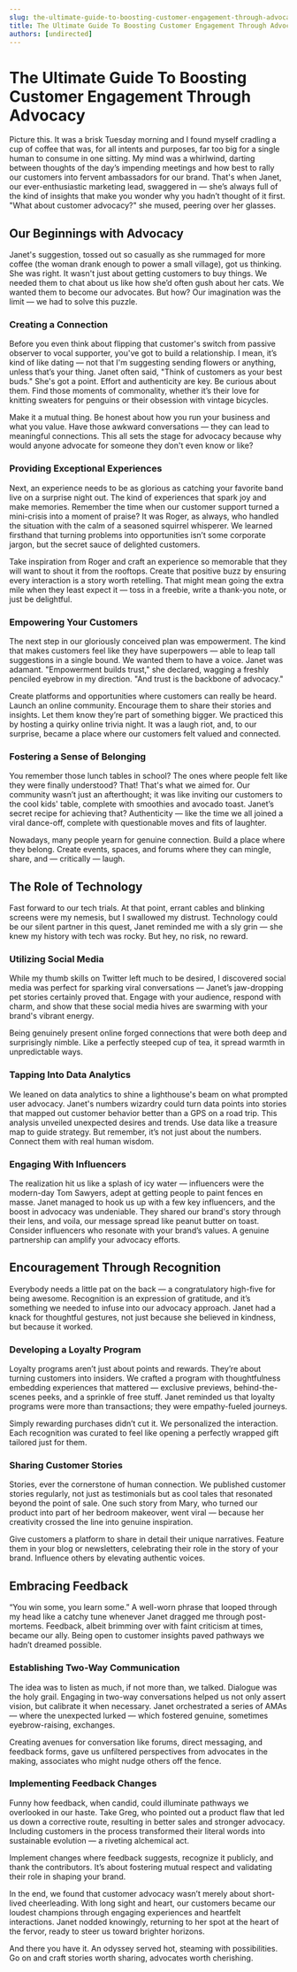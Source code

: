 ```yaml
---
slug: the-ultimate-guide-to-boosting-customer-engagement-through-advocacy
title: The Ultimate Guide To Boosting Customer Engagement Through Advocacy
authors: [undirected]
---
```



# The Ultimate Guide To Boosting Customer Engagement Through Advocacy

Picture this. It was a brisk Tuesday morning and I found myself cradling a cup of coffee that was, for all intents and purposes, far too big for a single human to consume in one sitting. My mind was a whirlwind, darting between thoughts of the day’s impending meetings and how best to rally our customers into fervent ambassadors for our brand. That's when Janet, our ever-enthusiastic marketing lead, swaggered in — she’s always full of the kind of insights that make you wonder why you hadn’t thought of it first. "What about customer advocacy?" she mused, peering over her glasses.

## Our Beginnings with Advocacy

Janet's suggestion, tossed out so casually as she rummaged for more coffee (the woman drank enough to power a small village), got us thinking. She was right. It wasn't just about getting customers to buy things. We needed them to chat about us like how she’d often gush about her cats. We wanted them to become our advocates. But how? Our imagination was the limit — we had to solve this puzzle.

### Creating a Connection

Before you even think about flipping that customer's switch from passive observer to vocal supporter, you've got to build a relationship. I mean, it’s kind of like dating — not that I'm suggesting sending flowers or anything, unless that’s your thing. Janet often said, "Think of customers as your best buds." She's got a point. Effort and authenticity are key. Be curious about them. Find those moments of commonality, whether it’s their love for knitting sweaters for penguins or their obsession with vintage bicycles.

Make it a mutual thing. Be honest about how you run your business and what you value. Have those awkward conversations — they can lead to meaningful connections. This all sets the stage for advocacy because why would anyone advocate for someone they don't even know or like?

### Providing Exceptional Experiences

Next, an experience needs to be as glorious as catching your favorite band live on a surprise night out. The kind of experiences that spark joy and make memories. Remember the time when our customer support turned a mini-crisis into a moment of praise? It was Roger, as always, who handled the situation with the calm of a seasoned squirrel whisperer. We learned firsthand that turning problems into opportunities isn’t some corporate jargon, but the secret sauce of delighted customers.

Take inspiration from Roger and craft an experience so memorable that they will want to shout it from the rooftops. Create that positive buzz by ensuring every interaction is a story worth retelling. That might mean going the extra mile when they least expect it — toss in a freebie, write a thank-you note, or just be delightful.

### Empowering Your Customers

The next step in our gloriously conceived plan was empowerment. The kind that makes customers feel like they have superpowers — able to leap tall suggestions in a single bound. We wanted them to have a voice. Janet was adamant. "Empowerment builds trust," she declared, wagging a freshly penciled eyebrow in my direction. "And trust is the backbone of advocacy."

Create platforms and opportunities where customers can really be heard. Launch an online community. Encourage them to share their stories and insights. Let them know they’re part of something bigger. We practiced this by hosting a quirky online trivia night. It was a laugh riot, and, to our surprise, became a place where our customers felt valued and connected.

### Fostering a Sense of Belonging

You remember those lunch tables in school? The ones where people felt like they were finally understood? That! That's what we aimed for. Our community wasn’t just an afterthought; it was like inviting our customers to the cool kids' table, complete with smoothies and avocado toast. Janet’s secret recipe for achieving that? Authenticity — like the time we all joined a viral dance-off, complete with questionable moves and fits of laughter.

Nowadays, many people yearn for genuine connection. Build a place where they belong. Create events, spaces, and forums where they can mingle, share, and — critically — laugh.

## The Role of Technology

Fast forward to our tech trials. At that point, errant cables and blinking screens were my nemesis, but I swallowed my distrust. Technology could be our silent partner in this quest, Janet reminded me with a sly grin — she knew my history with tech was rocky. But hey, no risk, no reward.

### Utilizing Social Media

While my thumb skills on Twitter left much to be desired, I discovered social media was perfect for sparking viral conversations — Janet’s jaw-dropping pet stories certainly proved that. Engage with your audience, respond with charm, and show that these social media hives are swarming with your brand's vibrant energy. 

Being genuinely present online forged connections that were both deep and surprisingly nimble. Like a perfectly steeped cup of tea, it spread warmth in unpredictable ways.

### Tapping Into Data Analytics

We leaned on data analytics to shine a lighthouse's beam on what prompted user advocacy. Janet's numbers wizardry could turn data points into stories that mapped out customer behavior better than a GPS on a road trip. This analysis unveiled unexpected desires and trends. Use data like a treasure map to guide strategy. But remember, it’s not just about the numbers. Connect them with real human wisdom.

### Engaging With Influencers

The realization hit us like a splash of icy water — influencers were the modern-day Tom Sawyers, adept at getting people to paint fences en masse. Janet managed to hook us up with a few key influencers, and the boost in advocacy was undeniable. They shared our brand's story through their lens, and voila, our message spread like peanut butter on toast. Consider influencers who resonate with your brand’s values. A genuine partnership can amplify your advocacy efforts.

## Encouragement Through Recognition

Everybody needs a little pat on the back — a congratulatory high-five for being awesome. Recognition is an expression of gratitude, and it’s something we needed to infuse into our advocacy approach. Janet had a knack for thoughtful gestures, not just because she believed in kindness, but because it worked. 

### Developing a Loyalty Program

Loyalty programs aren’t just about points and rewards. They’re about turning customers into insiders. We crafted a program with thoughtfulness embedding experiences that mattered — exclusive previews, behind-the-scenes peeks, and a sprinkle of free stuff. Janet reminded us that loyalty programs were more than transactions; they were empathy-fueled journeys.

Simply rewarding purchases didn’t cut it. We personalized the interaction. Each recognition was curated to feel like opening a perfectly wrapped gift tailored just for them.

### Sharing Customer Stories

Stories, ever the cornerstone of human connection. We published customer stories regularly, not just as testimonials but as cool tales that resonated beyond the point of sale. One such story from Mary, who turned our product into part of her bedroom makeover, went viral — because her creativity crossed the line into genuine inspiration.

Give customers a platform to share in detail their unique narratives. Feature them in your blog or newsletters, celebrating their role in the story of your brand. Influence others by elevating authentic voices.

## Embracing Feedback

“You win some, you learn some.” A well-worn phrase that looped through my head like a catchy tune whenever Janet dragged me through post-mortems. Feedback, albeit brimming over with faint criticism at times, became our ally. Being open to customer insights paved pathways we hadn’t dreamed possible.

### Establishing Two-Way Communication

The idea was to listen as much, if not more than, we talked. Dialogue was the holy grail. Engaging in two-way conversations helped us not only assert vision, but calibrate it when necessary. Janet orchestrated a series of AMAs — where the unexpected lurked — which fostered genuine, sometimes eyebrow-raising, exchanges.

Creating avenues for conversation like forums, direct messaging, and feedback forms, gave us unfiltered perspectives from advocates in the making, associates who might nudge others off the fence.

### Implementing Feedback Changes

Funny how feedback, when candid, could illuminate pathways we overlooked in our haste. Take Greg, who pointed out a product flaw that led us down a corrective route, resulting in better sales and stronger advocacy. Including customers in the process transformed their literal words into sustainable evolution — a riveting alchemical act.

Implement changes where feedback suggests, recognize it publicly, and thank the contributors. It’s about fostering mutual respect and validating their role in shaping your brand.

In the end, we found that customer advocacy wasn’t merely about short-lived cheerleading. With long sight and heart, our customers became our loudest champions through engaging experiences and heartfelt interactions. Janet nodded knowingly, returning to her spot at the heart of the fervor, ready to steer us toward brighter horizons.

And there you have it. An odyssey served hot, steaming with possibilities. Go on and craft stories worth sharing, advocates worth cherishing.